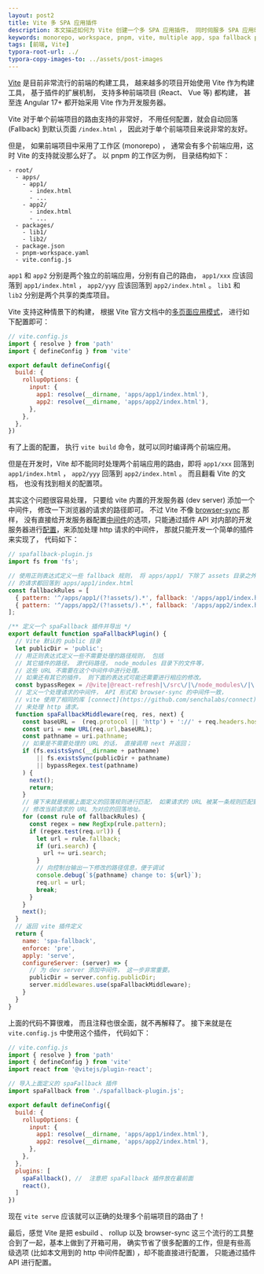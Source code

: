```yaml
---
layout: post2
title: Vite 多 SPA 应用插件
description: 本文描述如何为 Vite 创建一个多 SPA 应用插件， 同时伺服多 SPA 应用时进行正确的路由回落。
keywords: monorepo, workspace, pnpm, vite, multiple app, spa fallback plugin
tags: [前端, Vite]
typora-root-url: ../
typora-copy-images-to: ../assets/post-images
---
```


[Vite](https://vitejs.dev/) 是目前非常流行的前端的构建工具， 越来越多的项目开始使用 Vite 作为构建工具， 基于插件的扩展机制， 支持多种前端项目 (React、 Vue 等) 都构建， 甚至连 Angular 17+ 都开始采用 Vite 作为开发服务器。

Vite 对于单个前端项目的路由支持的非常好， 不用任何配置，就会自动回落 (Fallback) 到默认页面 `/index.html` ， 因此对于单个前端项目来说非常的友好。

但是， 如果前端项目中采用了工作区 (monorepo) ， 通常会有多个前端应用，这时 Vite 的支持就没那么好了。 以 pnpm 的工作区为例， 目录结构如下：

```
- root/
  - apps/
    - app1/
      - index.html
      - ...
    - app2/
      - index.html
      - ...
  - packages/
    - lib1/
    - lib2/
  - package.json
  - pnpm-workspace.yaml
  - vite.config.js
```

`app1` 和 `app2` 分别是两个独立的前端应用，分别有自己的路由， `app1/xxx` 应该回落到 `app1/index.html` ， `app2/yyy` 应该回落到 `app2/index.html` 。 `lib1` 和 `lib2` 分别是两个共享的类库项目。

Vite 支持这种情景下的构建， 根据 Vite 官方文档中的[多页面应用模式](https://cn.vitejs.dev/guide/build.html#multi-page-app)， 进行如下配置即可：

```js
// vite.config.js
import { resolve } from 'path'
import { defineConfig } from 'vite'

export default defineConfig({
  build: {
    rollupOptions: {
      input: {
        app1: resolve(__dirname, 'apps/app1/index.html'),
        app2: resolve(__dirname, 'apps/app2/index.html'),
      },
    },
  },
})
```

有了上面的配置， 执行 `vite build` 命令，就可以同时编译两个前端应用。

但是在开发时，Vite 却不能同时处理两个前端应用的路由，即将 `app1/xxx` 回落到 `app1/index.html` ， `app2/yyy` 回落到 `app2/index.html` 。 而且翻看 Vite 的文档， 也没有找到相关的配置项。

其实这个问题很容易处理， 只要给 vite 内置的开发服务器 (dev server) 添加一个中间件， 修改一下浏览器的请求的路径即可。 不过 Vite 不像 [browser-sync](https://browsersync.io/) 那样， 没有直接给开发服务器配置[中间件](https://browsersync.io/docs/options#option-middleware)的选项，只能通过插件 API 对内部的开发服务器进行[配置](https://cn.vitejs.dev/guide/api-plugin.html#configureserver)，来添加处理 http 请求的中间件， 那就只能开发一个简单的插件来实现了， 代码如下：

```js
// spafallback-plugin.js
import fs from 'fs';

// 使用正则表达式定义一些 fallback 规则， 将 apps/app1/ 下除了 assets 目录之外
// 的请求都回落到 apps/app1/index.html
const fallbackRules = [
  { pattern: '^/apps/app1/(?!assets/).*', fallback: '/apps/app1/index.html' },
  { pattern: '^/apps/app2/(?!assets/).*', fallback: '/apps/app2/index.html' },
];

/** 定义一个 spaFallback 插件并导出 */
export default function spaFallbackPlugin() {
  // Vite 默认的 public 目录
  let publicDir = 'public';
  // 用正则表达式定义一些不需要处理的路径规则， 包括
  // 其它插件的路径， 源代码路径， node_modules 目录下的文件等，
  // 这些 URL 不需要在这个中间件中进行处理。
  // 如果还有其它的插件， 则下面的表达式可能还需要进行相应的修改。
  const bypassRegex = /@vite|@react-refresh|\/src\/|\/node_modules\/|\.map$/;
  // 定义一个处理请求的中间件， API 形式和 browser-sync 的中间件一致， 
  // vite 使用了相同的库 [connect](https://github.com/senchalabs/connect)
  // 来处理 http 请求。
  function spaFallbackMiddleware(req, res, next) {
    const baseURL =  (req.protocol || 'http') + '://' + req.headers.host + '/';
    const uri = new URL(req.url,baseURL);
    const pathname = uri.pathname;
    // 如果是不需要处理的 URL 的话， 直接调用 next 并返回；
    if (fs.existsSync(__dirname + pathname)
        || fs.existsSync(publicDir + pathname)
        || bypassRegex.test(pathname)
    ) {
      next();
      return;
    }
    // 接下来就是根据上面定义的回落规则进行匹配， 如果请求的 URL 被某一条规则匹配到，
    // 修改当前请求的 URL 为对应的回落地址。
    for (const rule of fallbackRules) {
      const regex = new RegExp(rule.pattern);
      if (regex.test(req.url)) {
        let url = rule.fallback;
        if (uri.search) {
          url += uri.search;
        }
        // 向控制台输出一下修改的路径信息，便于调试
        console.debug(`${pathname} change to: ${url}`);
        req.url = url;
        break;
      }
    }
    next();
  }
  // 返回 vite 插件定义 
  return {
    name: 'spa-fallback',
    enforce: 'pre',
    apply: 'serve',
    configureServer: (server) => {
      // 为 dev server 添加中间件， 这一步非常重要。
      publicDir = server.config.publicDir;
      server.middlewares.use(spaFallbackMiddleware);
    }
  }
}
```

上面的代码不算很难， 而且注释也很全面，就不再解释了。 接下来就是在 `vite.config.js` 中使用这个插件， 代码如下：

```js 
// vite.config.js
import { resolve } from 'path'
import { defineConfig } from 'vite'
import react from '@vitejs/plugin-react';

// 导入上面定义的 spaFallback 插件
import spaFallback from './spafallback-plugin.js';

export default defineConfig({
  build: {
    rollupOptions: {
      input: {
        app1: resolve(__dirname, 'apps/app1/index.html'),
        app2: resolve(__dirname, 'apps/app2/index.html'),
      },
    },
  },
  plugins: [
    spaFallback(), //  注意把 spaFallback 插件放在最前面
    react(),
  ]
})
```

现在 `vite serve` 应该就可以正确的处理多个前端项目的路由了！

最后，感觉 Vite 是把 esbuild 、 rollup 以及 browser-sync 这三个流行的工具整合到了一起，基本上做到了开箱可用， 确实节省了很多配置的工作，但是有些高级选项 (比如本文用到的 http 中间件配置) ，却不能直接进行配置， 只能通过插件 API 进行配置。
